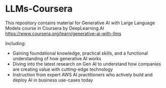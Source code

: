 # LLMs-Coursera

This repository contains material for Generative AI with Large Language Models course in Coursera by DeepLearning.AI https://www.coursera.org/learn/generative-ai-with-llms

Including:

- Gaining foundational knowledge, practical skills, and a functional understanding of how generative AI works
- Diving into the latest research on Gen AI to understand how companies are creating value with cutting-edge technology
- Instruction from expert AWS AI practitioners who actively build and deploy AI in business use-cases today

